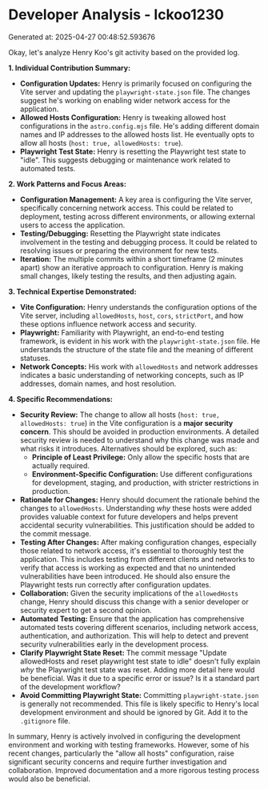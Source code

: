 # Developer Analysis - lckoo1230
Generated at: 2025-04-27 00:48:52.593676

Okay, let's analyze Henry Koo's git activity based on the provided log.

**1. Individual Contribution Summary:**

*   **Configuration Updates:** Henry is primarily focused on configuring the Vite server and updating the `playwright-state.json` file. The changes suggest he's working on enabling wider network access for the application.
*   **Allowed Hosts Configuration:** Henry is tweaking allowed host configurations in the `astro.config.mjs` file.  He's adding different domain names and IP addresses to the allowed hosts list.  He eventually opts to allow all hosts (`host: true, allowedHosts: true`).
*   **Playwright Test State:** Henry is resetting the Playwright test state to "idle". This suggests debugging or maintenance work related to automated tests.

**2. Work Patterns and Focus Areas:**

*   **Configuration Management:** A key area is configuring the Vite server, specifically concerning network access. This could be related to deployment, testing across different environments, or allowing external users to access the application.
*   **Testing/Debugging:** Resetting the Playwright state indicates involvement in the testing and debugging process. It could be related to resolving issues or preparing the environment for new tests.
*   **Iteration:** The multiple commits within a short timeframe (2 minutes apart) show an iterative approach to configuration. Henry is making small changes, likely testing the results, and then adjusting again.

**3. Technical Expertise Demonstrated:**

*   **Vite Configuration:** Henry understands the configuration options of the Vite server, including `allowedHosts`, `host`, `cors`, `strictPort`, and how these options influence network access and security.
*   **Playwright:** Familiarity with Playwright, an end-to-end testing framework, is evident in his work with the `playwright-state.json` file.  He understands the structure of the state file and the meaning of different statuses.
*   **Network Concepts:** His work with `allowedHosts` and network addresses indicates a basic understanding of networking concepts, such as IP addresses, domain names, and host resolution.

**4. Specific Recommendations:**

*   **Security Review:**  The change to allow all hosts (`host: true, allowedHosts: true`) in the Vite configuration is a **major security concern**.  This should be avoided in production environments. A detailed security review is needed to understand why this change was made and what risks it introduces.  Alternatives should be explored, such as:
    *   **Principle of Least Privilege:** Only allow the specific hosts that are actually required.
    *   **Environment-Specific Configuration:** Use different configurations for development, staging, and production, with stricter restrictions in production.
*   **Rationale for Changes:**  Henry should document the rationale behind the changes to `allowedHosts`. Understanding *why* these hosts were added provides valuable context for future developers and helps prevent accidental security vulnerabilities. This justification should be added to the commit message.
*   **Testing After Changes:**  After making configuration changes, especially those related to network access, it's essential to thoroughly test the application. This includes testing from different clients and networks to verify that access is working as expected and that no unintended vulnerabilities have been introduced.  He should also ensure the Playwright tests run correctly after configuration updates.
*   **Collaboration:**  Given the security implications of the `allowedHosts` change, Henry should discuss this change with a senior developer or security expert to get a second opinion.
*   **Automated Testing:** Ensure that the application has comprehensive automated tests covering different scenarios, including network access, authentication, and authorization.  This will help to detect and prevent security vulnerabilities early in the development process.
*   **Clarify Playwright State Reset:** The commit message "Update allowedHosts and reset playwright test state to idle" doesn't fully explain *why* the Playwright test state was reset.  Adding more detail here would be beneficial. Was it due to a specific error or issue? Is it a standard part of the development workflow?
*   **Avoid Committing Playwright State:**  Committing `playwright-state.json` is generally not recommended.  This file is likely specific to Henry's local development environment and should be ignored by Git.  Add it to the `.gitignore` file.

In summary, Henry is actively involved in configuring the development environment and working with testing frameworks.  However, some of his recent changes, particularly the "allow all hosts" configuration, raise significant security concerns and require further investigation and collaboration.  Improved documentation and a more rigorous testing process would also be beneficial.
